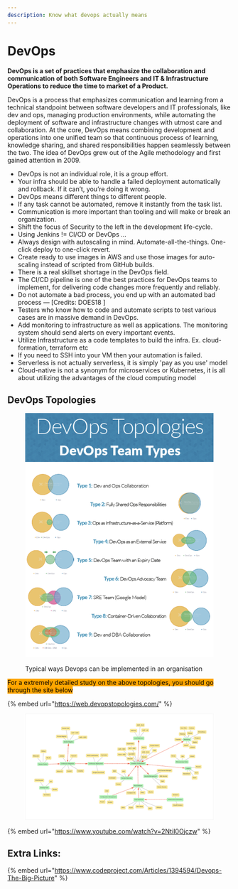 ```yaml
---
description: Know what devops actually means
---
```


# DevOps



**DevOps is a set of practices that emphasize the collaboration and communication of both Software Engineers and IT & Infrastructure Operations to reduce the time to market of a Product.**

DevOps is a process that emphasizes communication and learning from a technical standpoint between software developers and IT professionals, like dev and ops, managing production environments, while automating the deployment of software and infrastructure changes with utmost care and collaboration. At the core, DevOps means combining development and operations into one unified team so that continuous process of learning, knowledge sharing, and shared responsibilities happen seamlessly between the two. The idea of DevOps grew out of the Agile methodology and first gained attention in 2009.





* DevOps is not an individual role, it is a group effort.
* Your infra should be able to handle a failed deployment automatically and rollback. If it can’t, you’re doing it wrong.
* DevOps means different things to different people.
* If any task cannot be automated, remove it instantly from the task list.
* Communication is more important than tooling and will make or break an organization.
* Shift the focus of Security to the left in the development life-cycle.
* Using Jenkins != CI/CD or DevOps …
* Always design with autoscaling in mind. Automate-all-the-things. One-click deploy to one-click revert.
* Create ready to use images in AWS and use those images for auto-scaling instead of scripted from GitHub builds.
* There is a real skillset shortage in the DevOps field.
* The CI/CD pipeline is one of the best practices for DevOps teams to implement, for delivering code changes more frequently and reliably.
* Do not automate a bad process, you end up with an automated bad process — \[Credits: DOES18 ]
* Testers who know how to code and automate scripts to test various cases are in massive demand in DevOps.
* Add monitoring to infrastructure as well as applications. The monitoring system should send alerts on every important events.
* Utilize Infrastructure as a code templates to build the infra. Ex. cloud-formation, terraform etc
* If you need to SSH into your VM then your automation is failed.
* Serverless is not actually serverless, it is simply 'pay as you use' model
* Cloud-native is not a synonym for microservices or Kubernetes, it is all about utilizing the advantages of the cloud computing model

## DevOps Topologies



<figure><img src="../.gitbook/assets/image (6).png" alt=""><figcaption><p>Typical ways Devops can be implemented in an organisation</p></figcaption></figure>

<mark style="background-color:orange;">For a extremely detailed study on the above topologies, you should go through the site below</mark>

{% embed url="https://web.devopstopologies.com/" %}

<figure><img src="../.gitbook/assets/image (7).png" alt=""><figcaption></figcaption></figure>

{% embed url="https://www.youtube.com/watch?v=2NtiI0Ojczw" %}

## Extra Links:



{% embed url="https://www.codeproject.com/Articles/1394594/Devops-The-Big-Picture" %}
